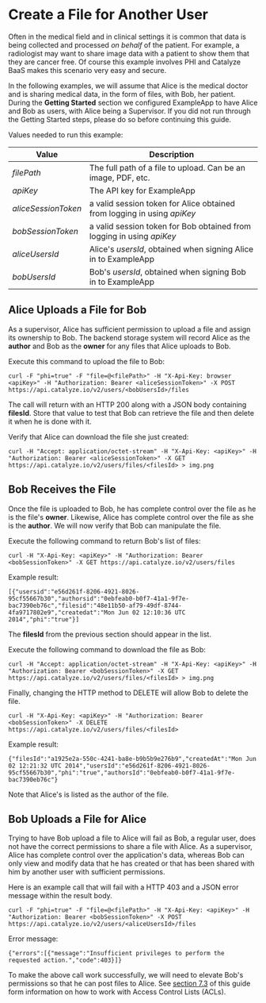 # Create a File for Another User

Often in the medical field and in clinical settings it is common that data is being collected and processed *on behalf* of the patient. For example, a radiologist may want to share image data with a patient to show them that they are cancer free. Of course this example involves PHI and Catalyze BaaS makes this scenario very easy and secure.

In the following examples, we will assume that Alice is the medical doctor and is sharing medical data, in the form of files, with Bob, her patient. During the **Getting Started** section we configured ExampleApp to have Alice and Bob as users, with Alice being a Supervisor. If you did not run through the Getting Started steps, please do so before continuing this guide.

Values needed to run this example:

| Value | Description |
| -- | -- |
| *filePath* | The full path of a file to upload. Can be an image, PDF, etc. |
| *apiKey* | The API key for ExampleApp |
| *aliceSessionToken* | a valid session token for Alice obtained from logging in using *apiKey* |
| *bobSessionToken* | a valid session token for Bob obtained from logging in using *apiKey* |
| *aliceUsersId* | Alice's *usersId*, obtained when signing Alice in to ExampleApp |
| *bobUsersId* | Bob's *usersId*, obtained when signing Bob in to ExampleApp |

## Alice Uploads a File for Bob

As a supervisor, Alice has sufficient permission to upload a file and assign its ownership to Bob. The backend storage system will record Alice as the **author** and Bob as the **owner** for any files that Alice uploads to Bob.

Execute this command to upload the file to Bob:

    curl -F "phi=true" -F "file=@<filePath>" -H "X-Api-Key: browser <apiKey>" -H "Authorization: Bearer <aliceSessionToken>" -X POST https://api.catalyze.io/v2/users/<bobUsersId>/files

The call will return with an HTTP 200 along with a JSON body containing **filesId**. Store that value to test that Bob can retrieve the file and then delete it when he is done with it.

Verify that Alice can download the file she just created:

    curl -H "Accept: application/octet-stream" -H "X-Api-Key: <apiKey>" -H "Authorization: Bearer <aliceSessionToken>" -X GET https://api.catalyze.io/v2/users/files/<filesId> > img.png

## Bob Receives the File

Once the file is uploaded to Bob, he has complete control over the file as he is the file's **owner**. Likewise, Alice has complete control over the file as she is the **author**. We will now verify that Bob can manipulate the file.

Execute the following command to return Bob's list of files:

    curl -H "X-Api-Key: <apiKey>" -H "Authorization: Bearer <bobSessionToken>" -X GET https://api.catalyze.io/v2/users/files

Example result:

    [{"usersid":"e56d261f-8206-4921-8026-95cf55667b30","authorsid":"0ebfeab0-b0f7-41a1-9f7e-bac7390eb76c","filesid":"48e11b50-af79-49df-8744-4fa9717802e9","createdat":"Mon Jun 02 12:10:36 UTC 2014","phi":"true"}]

The **filesId** from the previous section should appear in the list.

Execute the following command to download the file as Bob:

    curl -H "Accept: application/octet-stream" -H "X-Api-Key: <apiKey>" -H "Authorization: Bearer <bobSessionToken>" -X GET https://api.catalyze.io/v2/users/files/<filesId> > img.png

Finally, changing the HTTP method to DELETE will allow Bob to delete the file.

    curl -H "X-Api-Key: <apiKey>" -H "Authorization: Bearer <bobSessionToken>" -X DELETE https://api.catalyze.io/v2/users/files/<filesId>

Example result:

    {"filesId":"a1925e2a-550c-4241-ba8e-b9b5b9e276b9","createdAt":"Mon Jun 02 12:21:32 UTC 2014","usersId":"e56d261f-8206-4921-8026-95cf55667b30","phi":"true","authorsId":"0ebfeab0-b0f7-41a1-9f7e-bac7390eb76c"}

Note that Alice's is listed as the author of the file.

## Bob Uploads a File for Alice

Trying to have Bob upload a file to Alice will fail as Bob, a regular user, does not have the correct permissions to share a file with Alice. As a supervisor, Alice has complete control over the application's data, whereas Bob can only view and modify data that he has created or that has been shared with him by another user with sufficient permissions.

Here is an example call that will fail with a HTTP 403 and a JSON error message within the result body.

    curl -F "phi=true" -F "file=@<filePath>" -H "X-Api-Key: <apiKey>" -H "Authorization: Bearer <bobSessionToken>" -X POST https://api.catalyze.io/v2/users/<aliceUsersId>/files

Error message:

    {"errors":[{"message":"Insufficient privileges to perform the requested action.","code":403}]}

To make the above call work successfully, we will need to elevate Bob's permissions so that he can post files to Alice. See [section 7.3](acls_for_custom_classes_and_files.md) of this guide form information on how to work with Access Control Lists (ACLs).

